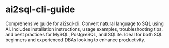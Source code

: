 # ai2sql-cli-guide
Comprehensive guide for ai2sql-cli: Convert natural language to SQL using AI. Includes installation instructions, usage examples, troubleshooting tips, and best practices for MySQL, PostgreSQL, and SQLite. Ideal for both SQL beginners and experienced DBAs looking to enhance productivity.
